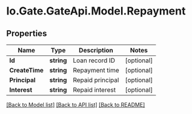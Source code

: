 
# Io.Gate.GateApi.Model.Repayment

## Properties

Name | Type | Description | Notes
------------ | ------------- | ------------- | -------------
**Id** | **string** | Loan record ID | [optional] 
**CreateTime** | **string** | Repayment time | [optional] 
**Principal** | **string** | Repaid principal | [optional] 
**Interest** | **string** | Repaid interest | [optional] 

[[Back to Model list]](../README.md#documentation-for-models)
[[Back to API list]](../README.md#documentation-for-api-endpoints)
[[Back to README]](../README.md)
